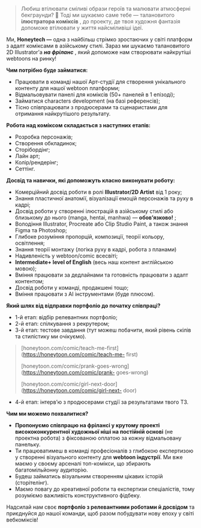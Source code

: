 > Любиш втілювати сміливі образи героїв та малювати атмосферні бекграунди? 🎨
> Тоді ми шукаємо саме тебе — талановитого **ілюстратора коміксів** , до
> проекту, де твоя художня фантазія допоможе втілювати у життя найсміливіші
> ідеї.

Ми, **Honeytech —** одна з найбільш стрімко зростаючих у світі платформ з
адалт коміксами в азійському стилі. Зараз ми шукаємо талановитого 2D
Illustratorʼа **_на фріланс_** , який допоможе нам створювати найкрутіші
webtoons на ринку!

**Чим потрібно буде займатися:**

  * Працювати в команді нашої Арт-студії для створення унікального контенту для нашої webtoon платформи; 
  * Відмальовувати панелі для коміксів (50+ панелей в 1 епізоді);
  * Займатися characters development (на базі референсів);
  * Тісно співпрацювати з продюсерами та сценаристами для отримання найкрутішого результату. 

**Робота над коміксом складається з наступних етапів:**

  * Розробка персонажів;
  * Створення обкладинок; 
  * Сторібордінг; 
  * Лайн арт; 
  * Колір/рендерінг; 
  * Сеттінг. 

**Досвід та навички, які допоможуть класно виконувати роботу:**

  * Комерційний досвід роботи в ролі **Illustrator/2D Artist** від 1 року; 
  * Знання пластичної анатомії, візуалізації емоцій персонажів та руху в кадрі;
  * Досвід роботи у створенні ілюстрацій в азійському стилі або близькому до нього (manga, hentai, manhwa) — **обовʼязково!** ;
  * Володіння Illustrator, Procreate або Clip Studio Paint, а також знання Figma та Photoshop;
  * Глибоке розуміння пропорцій, композиції, теорії кольору, освітлення;
  * Знання теорії монтажу (логіка руху в кадрі, робота з планами)
  * Надивленість у webtoon/comic всесвіті;
  * **Intermediate+ level of English** (весь наш контент англійською мовою);
  * Вміння працювати за дедлайнами та готовність працювати з адалт контентом;
  * Досвід роботи у команді, продакшені тощо;
  * Вміння працювати з AI інструментами (буде плюсом).

**Який шлях від відправки портфоліо до початку співпраці?**

  * 1-й етап: відбір релевантних портфоліо;
  * 2-й етап: спілкування з рекрутером;
  * 3-й етап: тестове завдання (тут можеш побачити, який рівень скілів та стилістику ми очікуємо).

> [honeytoon.com/comic/teach-me-first](https://honeytoon.com/comic/teach-me-
> first)
>
> [honeytoon.com/comic/prank-goes-wrong](https://honeytoon.com/comic/prank-
> goes-wrong)
>
> [honeytoon.com/comic/girl-next-door](https://honeytoon.com/comic/girl-next-
> door)

  * 4-й етап: інтерв’ю з продюсерами студії за результатами твого ТЗ.

**Чим ми можемо похвалитися?**

  * **Пропонуємо співпрацю на фрілансі у крутому проекті висококонкурентної художньої ніші на постійній основі** (не проектна робота) з фіксованою оплатою за кожну відмальовану панельку.
  * Ти працюватимеш в команді професіоналів з глибокою експертизою у створенні візуального контенту для **webtoon індустрії**. Ми вже маємо у своєму арсеналі топ-комікси, що збирають багатомільйонну аудиторію. 
  * Будеш займатись візуальним створенням цікавих історій (сторітелінг). 
  * Маємо повагу до креативної роботи та експертизи спеціалістів, тому розуміємо важливість конструктивного фідбеку. 

Надсилай нам своє **портфоліо з релевантними роботами й досвідом** та
приєднуйся до нашої команди, щоб разом побудувати нову епоху у світі
вебкоміксів!